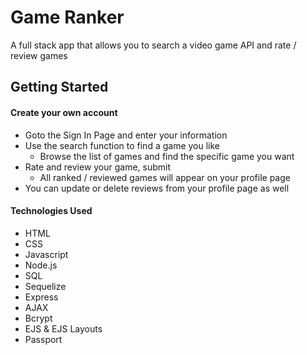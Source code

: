 # Game Ranker

A full stack app that allows you to search a video game API and rate / review games

## Getting Started

#### Create your own account

* Goto the Sign In Page and enter your information
* Use the search function to find a game you like
  * Browse the list of games and find the specific game you want
* Rate and review your game, submit
  * All ranked / reviewed games will appear on your profile page
* You can update or delete reviews from your profile page as well

#### Technologies Used

* HTML
* CSS
* Javascript
* Node.js
* SQL
* Sequelize
* Express
* AJAX
* Bcrypt
* EJS & EJS Layouts
* Passport

